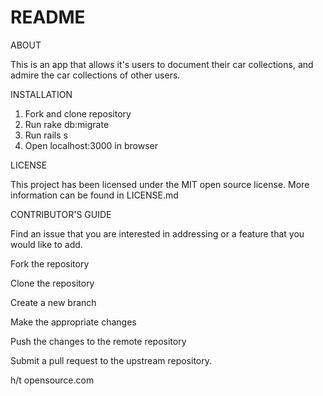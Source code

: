 # README

ABOUT

This is an app that allows it's users to document their car collections, and admire the car collections of other users.

INSTALLATION

1. Fork and clone repository
2. Run rake db:migrate
3. Run rails s
4. Open localhost:3000 in browser

LICENSE

This project has been licensed under the MIT open source license. More information can be found in LICENSE.md

CONTRIBUTOR'S GUIDE

Find an issue that you are interested in addressing or a feature that you would like to add.

Fork the repository

Clone the repository

Create a new branch

Make the appropriate changes

Push the changes to the remote repository

Submit a pull request to the upstream repository.

h/t opensource.com
